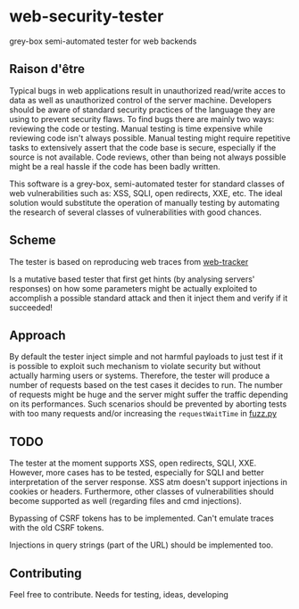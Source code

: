 # web-security-tester
grey-box semi-automated tester for web backends

## Raison d'être
Typical bugs in web applications result in unauthorized read/write acces to data as well as unauthorized control of the server machine. Developers should be aware of standard security practices of the language they are using to prevent security flaws. To find bugs there are mainly two ways: reviewing the code or testing. Manual testing is time expensive while reviewing code isn't always possible. Manual testing might require repetitive tasks to extensively assert that the code base is secure, especially if the source is not available. Code reviews, other than being not always possible might be a real hassle if the code has been badly written.

This software is a grey-box, semi-automated tester for standard classes of web vulnerabilities such as: XSS, SQLI, open redirects, XXE, etc. The ideal solution would substitute the operation of manually testing by automating the research of several classes of vulnerabilities with good chances.

## Scheme
The tester is based on reproducing web traces from [web-tracker](https://github.com/freetom/web-tracker/)

Is a mutative based tester that first get hints (by analysing servers' responses) on how some parameters might be actually exploited to accomplish a possible standard attack and then it inject them and verify if it succeeded!

## Approach

By default the tester inject simple and not harmful payloads to just test if it is possible to exploit such mechanism to violate security but without actually harming users or systems. Therefore, the tester will produce a number of requests based on the test cases it decides to run. The number of requests might be huge and the server might suffer the traffic depending on its performances. Such scenarios should be prevented by aborting tests with too many requests and/or increasing the `requestWaitTime` in [fuzz.py](https://github.com/freetom/web-tester/blob/master/fuzz.py)

## TODO

The tester at the moment supports XSS, open redirects, SQLI, XXE. However, more cases has to be tested, especially for SQLI and better interpretation of the server response. XSS atm doesn't support injections in cookies or headers. Furthermore, other classes of vulnerabilities should become supported as well (regarding files and cmd injections).

Bypassing of CSRF tokens has to be implemented. Can't emulate traces with the old CSRF tokens.

Injections in query strings (part of the URL) should be implemented too.

## Contributing

Feel free to contribute. Needs for testing, ideas, developing
